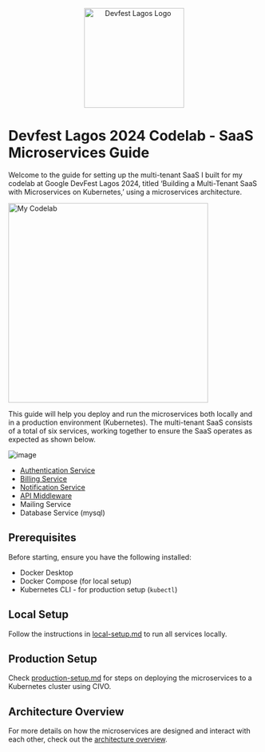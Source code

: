 <p align="center"><a href="https://devfestlagos.com" target="_blank"><img src="https://devfestlagos.com/images/svg/devfest--logo.svg" width="200" alt="Devfest Lagos Logo"></a></p>

# Devfest Lagos 2024 Codelab - SaaS Microservices Guide

Welcome to the guide for setting up the multi-tenant SaaS I built for my codelab at Google DevFest Lagos 2024, titled ‘Building a Multi-Tenant SaaS with Microservices on Kubernetes,’ using a microservices architecture.

<p><a href="https://x.com/gdglagos/status/1853799346455617766/photo/1" target="_blank"><img src="https://github.com/user-attachments/assets/53267a1c-d84d-47a6-a3a2-1f23174f50f6" width="400" alt="My Codelab"></a></p>

This guide will help you deploy and run the microservices both locally and in a production environment (Kubernetes). The multi-tenant SaaS consists of a total of six services, working together to ensure the SaaS operates as expected as shown below.

![image](https://github.com/user-attachments/assets/c9a2945c-f5c7-4119-9c8e-be12b92bb7ea)

- [Authentication Service](https://github.com/ThatLadyDev/autho-saas)
- [Billing Service](https://github.com/ThatLadyDev/billify-saas)
- [Notification Service](https://github.com/ThatLadyDev/notifi-saas)
- [API Middleware](https://github.com/ThatLadyDev/saas-api-middleware)
- Mailing Service
- Database Service (mysql)

## Prerequisites

Before starting, ensure you have the following installed:
- Docker Desktop
- Docker Compose (for local setup)
- Kubernetes CLI - for production setup (`kubectl`)

## Local Setup

Follow the instructions in [local-setup.md](local-setup.md) to run all services locally.

## Production Setup

Check [production-setup.md](production-setup.md) for steps on deploying the microservices to a Kubernetes cluster using CIVO.

## Architecture Overview

For more details on how the microservices are designed and interact with each other, check out the [architecture overview](architecture-overview.md).
